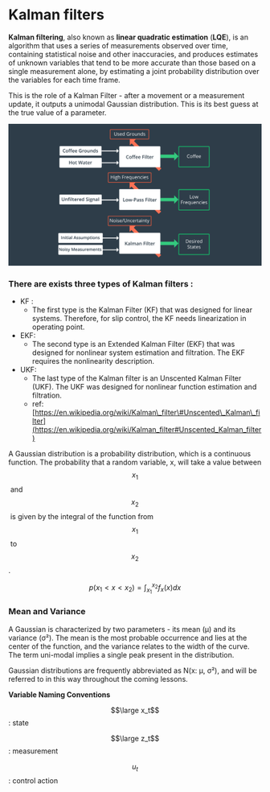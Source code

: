 # Kalman filters

**Kalman filtering**, also known as **linear quadratic estimation** \(**LQE**\), is an algorithm that uses a series of measurements observed over time, containing statistical noise and other inaccuracies, and produces estimates of unknown variables that tend to be more accurate than those based on a single measurement alone, by estimating a joint probability distribution over the variables for each time frame.

This is the role of a Kalman Filter - after a movement or a measurement update, it outputs a unimodal Gaussian distribution. This is its best guess at the true value of a parameter. 

![Kalman filter comparison with other filters](../.gitbook/assets/kalman-filter.png)

### There are exists three types of Kalman filters :

* KF :
  *  The first type is the Kalman Filter \(KF\) that was designed for linear systems. Therefore, for slip control, the KF needs linearization in operating point. 
* EKF: 
  * The second type is an Extended Kalman Filter \(EKF\) that was designed for nonlinear system estimation and filtration. The EKF requires the nonlinearity description. 
* UKF:
  *  The last type of the Kalman filter is an Unscented Kalman Filter \(UKF\). The UKF was designed for nonlinear function estimation and filtration. 
  * ref: [https://en.wikipedia.org/wiki/Kalman\_filter\#Unscented\_Kalman\_filter](https://en.wikipedia.org/wiki/Kalman_filter#Unscented_Kalman_filter)



A Gaussian distribution is a probability distribution, which is a continuous function. The probability that a random variable, x, will take a value between $$x_1$$ ​ and $$x_2$$ ​ is given by the integral of the function from $$x_1$$ ​ to ​ $$x_2$$ .

$$
p(x_1 < x < x_2) = \int_{x_1}^{x_2}f_x(x)dx
$$

### Mean and Variance <a id="mean-and-variance"></a>

A Gaussian is characterized by two parameters - its mean \(μ\) and its variance \(σ²\). The mean is the most probable occurrence and lies at the center of the function, and the variance relates to the width of the curve. The term uni-modal implies a single peak present in the distribution.

Gaussian distributions are frequently abbreviated as N\(x: μ, σ²\), and will be referred to in this way throughout the coming lessons.

**Variable Naming Conventions**

 $$\large x_t$$ : state

$$\large z_t$$: measurement

$$u_t$$ : control action 









